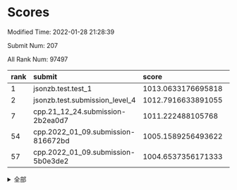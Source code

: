 # Scores

Modified Time: 2022-01-28 21:28:39

Submit Num: 207

All Rank Num: 97497

| rank |               submit               |       score        |       sigma        | pk_num |
| :--- | :--------------------------------- | :----------------- | :----------------- | :----- |
| 1    | jsonzb.test.test_1                 | 1013.0633176695818 | 0.8005545360660654 | 1882   |
| 2    | jsonzb.test.submission_level_4     | 1012.7916633891055 | 0.818807152017883  | 1880   |
| 7    | cpp.21_12_24.submission-2b2ea0d7   | 1011.222488105768  | 0.7673622693588075 | 1885   |
| 54   | cpp.2022_01_09.submission-816672bd | 1005.1589256493622 | 0.7245852913963666 | 1884   |
| 57   | cpp.2022_01_09.submission-5b0e3de2 | 1004.6537356171333 | 0.7139581439952577 | 1887   |


<details>
<summary>全部</summary>

| rank |                 submit                 |       score        |       sigma        | pk_num |
| :--- | :------------------------------------- | :----------------- | :----------------- | :----- |
| 1    | jsonzb.test.test_1                     | 1013.0633176695818 | 0.8005545360660654 | 1882   |
| 2    | jsonzb.test.submission_level_4         | 1012.7916633891055 | 0.818807152017883  | 1880   |
| 3    | gobigger.level_3.submission_level_3_9  | 1011.8510033602142 | 0.775169743147895  | 1885   |
| 4    | gobigger.level_3.submission_level_3_2  | 1011.794604381196  | 0.7665229613811452 | 1886   |
| 5    | gobigger.level_3.submission_level_3_32 | 1011.4653369645546 | 0.7603384458045923 | 1885   |
| 6    | gobigger.level_3.submission_level_3_5  | 1011.3619164718968 | 0.7724195789511399 | 1889   |
| 7    | cpp.21_12_24.submission-2b2ea0d7       | 1011.222488105768  | 0.7673622693588075 | 1885   |
| 8    | gobigger.level_3.submission_level_3_31 | 1010.7210213812343 | 0.769344107712867  | 1886   |
| 9    | gobigger.level_3.submission_level_3_40 | 1010.5795711355071 | 0.7779477755429853 | 1888   |
| 10   | gobigger.level_3.submission_level_3_45 | 1010.5046410389899 | 0.7710406326662711 | 1878   |
| 11   | gobigger.level_3.submission_level_3_46 | 1010.3668237319314 | 0.7408780392521515 | 1884   |
| 12   | gobigger.level_3.submission_level_3_21 | 1010.2995440730078 | 0.7553617907116509 | 1882   |
| 13   | gobigger.level_3.submission_level_3_27 | 1010.2629218724461 | 0.7506900603886756 | 1884   |
| 14   | gobigger.level_3.submission_level_3_49 | 1010.2048070514242 | 0.775384254675791  | 1886   |
| 15   | gobigger.level_3.submission_level_3_15 | 1010.1490850070064 | 0.7533699514126351 | 1887   |
| 16   | gobigger.level_3.submission_level_3_19 | 1010.1381489760585 | 0.7745971655603562 | 1881   |
| 17   | gobigger.level_3.submission_level_3_7  | 1010.1370574670915 | 0.7959774062285369 | 1879   |
| 18   | gobigger.level_3.submission_level_3_20 | 1010.1361814195567 | 0.7874850671513199 | 1881   |
| 19   | gobigger.level_3.submission_level_3_42 | 1010.1031581964817 | 0.7739115251251216 | 1881   |
| 20   | gobigger.level_3.submission_level_3_0  | 1010.0785549328066 | 0.7504330487634722 | 1888   |
| 21   | gobigger.level_3.submission_level_3_30 | 1010.0728728079316 | 0.7297134231487953 | 1885   |
| 22   | gobigger.level_3.submission_level_3_47 | 1009.9605033630921 | 0.746625522199492  | 1883   |
| 23   | gobigger.level_3.submission_level_3_17 | 1009.9396181238725 | 0.7683272747759967 | 1886   |
| 24   | gobigger.level_3.submission_level_3_13 | 1009.905521780946  | 0.7423651592013847 | 1884   |
| 25   | gobigger.level_3.submission_level_3_14 | 1009.8749715683641 | 0.7575487798425486 | 1880   |
| 26   | gobigger.level_3.submission_level_3_6  | 1009.8702516288225 | 0.7635975785231428 | 1891   |
| 27   | gobigger.level_3.submission_level_3_44 | 1009.8695225843344 | 0.7746217463332298 | 1886   |
| 28   | gobigger.level_3.submission_level_3_48 | 1009.8440059583739 | 0.746931850451514  | 1887   |
| 29   | gobigger.level_3.submission_level_3_26 | 1009.7662904199814 | 0.746792634191042  | 1885   |
| 30   | gobigger.level_3.submission_level_3_3  | 1009.7511475681086 | 0.768027327211661  | 1889   |
| 31   | gobigger.level_3.submission_level_3_8  | 1009.7449802588891 | 0.7403050416668646 | 1885   |
| 32   | gobigger.level_3.submission_level_3_23 | 1009.7068535452901 | 0.7460978840947897 | 1886   |
| 33   | gobigger.level_3.submission_level_3_39 | 1009.6690181871651 | 0.7535412156331124 | 1884   |
| 34   | gobigger.level_3.submission_level_3_36 | 1009.594761072247  | 0.752032792027206  | 1885   |
| 35   | gobigger.level_3.submission_level_3_25 | 1009.5729292931326 | 0.7671321762493154 | 1885   |
| 36   | gobigger.level_3.submission_level_3_28 | 1009.4891774009085 | 0.7313664574513723 | 1878   |
| 37   | gobigger.level_3.submission_level_3_16 | 1009.479817388821  | 0.7744004448728992 | 1881   |
| 38   | gobigger.level_3.submission_level_3_1  | 1009.4734442706374 | 0.752491602560277  | 1880   |
| 39   | gobigger.level_3.submission_level_3_35 | 1009.435188500839  | 0.7544369059888122 | 1883   |
| 40   | gobigger.level_3.submission_level_3_34 | 1009.4333370475271 | 0.7577343946947737 | 1884   |
| 41   | gobigger.level_3.submission_level_3_12 | 1009.3817017090691 | 0.7443042992746072 | 1884   |
| 42   | gobigger.level_3.submission_level_3_24 | 1009.3596937580124 | 0.7583373139343839 | 1879   |
| 43   | gobigger.level_3.submission_level_3_38 | 1009.3253705913637 | 0.7641572944194348 | 1888   |
| 44   | gobigger.level_3.submission_level_3_11 | 1009.3184550253494 | 0.7631538102242884 | 1884   |
| 45   | gobigger.level_3.submission_level_3_37 | 1009.0897898426352 | 0.7401381508567387 | 1885   |
| 46   | gobigger.level_3.submission_level_3_4  | 1009.0503714114919 | 0.740483123096405  | 1886   |
| 47   | gobigger.level_3.submission_level_3_10 | 1008.9247812708692 | 0.7498921929848305 | 1879   |
| 48   | gobigger.level_3.submission_level_3_43 | 1008.8917945872456 | 0.7413191784901536 | 1887   |
| 49   | gobigger.level_3.submission_level_3_18 | 1008.5960756692158 | 0.758658734347667  | 1887   |
| 50   | gobigger.level_3.submission_level_3_22 | 1008.5868954457401 | 0.765168061410478  | 1886   |
| 51   | gobigger.level_3.submission_level_3_41 | 1008.4714944388141 | 0.7490675138308581 | 1891   |
| 52   | gobigger.level_3.submission_level_3_29 | 1008.1498797391172 | 0.7458824120640944 | 1882   |
| 53   | gobigger.level_3.submission_level_3_33 | 1007.9602932334161 | 0.7295604865832257 | 1886   |
| 54   | cpp.2022_01_09.submission-816672bd     | 1005.1589256493622 | 0.7245852913963666 | 1884   |
| 55   | gobigger.level_1.submission_level_1_16 | 1004.9990374215685 | 0.7339777107826052 | 1882   |
| 56   | gobigger.level_1.submission_level_1_36 | 1004.875631737935  | 0.7238482377707065 | 1886   |
| 57   | cpp.2022_01_09.submission-5b0e3de2     | 1004.6537356171333 | 0.7139581439952577 | 1887   |
| 58   | gobigger.level_1.submission_level_1_19 | 1004.5243127795302 | 0.7230311573290739 | 1880   |
| 59   | gobigger.level_1.submission_level_1_5  | 1004.320726491668  | 0.7293821002138365 | 1886   |
| 60   | gobigger.level_1.submission_level_1_28 | 1004.1471208589128 | 0.706920476829481  | 1888   |
| 61   | gobigger.level_1.submission_level_1_29 | 1004.0908174068257 | 0.7118858051735173 | 1884   |
| 62   | gobigger.level_1.submission_level_1_2  | 1004.0600688265803 | 0.7315928025790107 | 1887   |
| 63   | gobigger.level_1.submission_level_1_21 | 1004.0438691931221 | 0.7260037751599981 | 1885   |
| 64   | gobigger.level_1.submission_level_1_33 | 1004.0246051960955 | 0.720674193466494  | 1884   |
| 65   | gobigger.level_1.submission_level_1_7  | 1004.0160572298993 | 0.7216349282330199 | 1886   |
| 66   | gobigger.level_1.submission_level_1_46 | 1004.0140343582859 | 0.7113959672939367 | 1882   |
| 67   | gobigger.level_1.submission_level_1_6  | 1003.9228833378069 | 0.7203281133031338 | 1887   |
| 68   | gobigger.level_1.submission_level_1_37 | 1003.8427136586549 | 0.7104309683790084 | 1885   |
| 69   | gobigger.level_1.submission_level_1_15 | 1003.8240488468722 | 0.7100614024576026 | 1883   |
| 70   | gobigger.level_1.submission_level_1_1  | 1003.7784428773112 | 0.7192562135895185 | 1882   |
| 71   | gobigger.level_1.submission_level_1_13 | 1003.7611905020816 | 0.7142127296120546 | 1881   |
| 72   | gobigger.level_1.submission_level_1_18 | 1003.7586203499699 | 0.7250253469719722 | 1884   |
| 73   | gobigger.level_1.submission_level_1_17 | 1003.6689249920644 | 0.7073267916125714 | 1878   |
| 74   | gobigger.level_1.submission_level_1_32 | 1003.5800003987081 | 0.7158893953658201 | 1877   |
| 75   | gobigger.level_1.submission_level_1_48 | 1003.511876910905  | 0.7144545389312987 | 1890   |
| 76   | gobigger.level_1.submission_level_1_45 | 1003.4747071176498 | 0.7223551379671241 | 1887   |
| 77   | gobigger.level_1.submission_level_1_9  | 1003.4716993713728 | 0.71811161754508   | 1883   |
| 78   | gobigger.level_1.submission_level_1_30 | 1003.4347712585924 | 0.7205809224701863 | 1884   |
| 79   | gobigger.level_1.submission_level_1_20 | 1003.3742184685605 | 0.7199095453522073 | 1883   |
| 80   | gobigger.level_1.submission_level_1_34 | 1003.3629307956338 | 0.7154433749685994 | 1887   |
| 81   | gobigger.level_1.submission_level_1_12 | 1003.3208653838057 | 0.7181450564764935 | 1888   |
| 82   | gobigger.level_1.submission_level_1_43 | 1003.283530240499  | 0.723169849914422  | 1877   |
| 83   | gobigger.level_1.submission_level_1_0  | 1003.2821575307414 | 0.7130506708768964 | 1886   |
| 84   | gobigger.level_1.submission_level_1_24 | 1003.15505680109   | 0.7045418123953214 | 1877   |
| 85   | gobigger.level_1.submission_level_1_26 | 1003.1436713987961 | 0.725526007267899  | 1887   |
| 86   | gobigger.level_1.submission_level_1_11 | 1003.0842796795164 | 0.713073529969515  | 1883   |
| 87   | gobigger.level_1.submission_level_1_39 | 1002.9523698312703 | 0.7138561840784675 | 1885   |
| 88   | gobigger.level_1.submission_level_1_14 | 1002.818834987581  | 0.7075065095004035 | 1882   |
| 89   | gobigger.level_1.submission_level_1_3  | 1002.790317487713  | 0.7315319392089619 | 1879   |
| 90   | gobigger.level_1.submission_level_1_42 | 1002.6752878181297 | 0.7181084057048188 | 1882   |
| 91   | gobigger.level_1.submission_level_1_40 | 1002.6253230168885 | 0.7042403839296036 | 1885   |
| 92   | gobigger.level_1.submission_level_1_10 | 1002.5927322293721 | 0.719643390531189  | 1882   |
| 93   | gobigger.level_1.submission_level_1_44 | 1002.544763288581  | 0.7183984078128846 | 1885   |
| 94   | gobigger.level_1.submission_level_1_25 | 1002.4857868495193 | 0.7133145951206041 | 1882   |
| 95   | gobigger.level_1.submission_level_1_22 | 1002.4607345459718 | 0.7060147162358289 | 1881   |
| 96   | gobigger.level_1.submission_level_1_27 | 1002.4338204244252 | 0.7038790516533306 | 1885   |
| 97   | gobigger.level_1.submission_level_1_35 | 1002.3402326266255 | 0.7040746900431021 | 1887   |
| 98   | gobigger.level_1.submission_level_1_41 | 1002.2286593825977 | 0.7120621942117215 | 1885   |
| 99   | gobigger.level_1.submission_level_1_38 | 1002.1764914492187 | 0.7079917408081113 | 1883   |
| 100  | gobigger.level_1.submission_level_1_8  | 1002.0596934541312 | 0.7120618517329533 | 1877   |
| 101  | gobigger.level_1.submission_level_1_23 | 1002.0411467535394 | 0.7101504371390367 | 1883   |
| 102  | gobigger.level_1.submission_level_1_47 | 1002.0276786725277 | 0.7144398833093045 | 1887   |
| 103  | gobigger.level_1.submission_level_1_31 | 1001.8735197337895 | 0.7266754663478887 | 1886   |
| 104  | gobigger.level_1.submission_level_1_49 | 1001.8157957197819 | 0.7198744632828491 | 1882   |
| 105  | gobigger.level_1.submission_level_1_4  | 1001.424940881986  | 0.716062534760303  | 1882   |
| 106  | gobigger.random.submission_random_34   | 997.3100338857582  | 0.7114754325685432 | 1882   |
| 107  | gobigger.random.submission_random_21   | 997.2736329421634  | 0.7131901583148357 | 1887   |
| 108  | gobigger.random.submission_random_38   | 997.1534563645088  | 0.69402335083437   | 1883   |
| 109  | gobigger.random.submission_random_28   | 997.1362829206454  | 0.7035232537753104 | 1884   |
| 110  | gobigger.random.submission_random_27   | 997.0357955195252  | 0.7065643749311419 | 1882   |
| 111  | gobigger.random.submission_random_37   | 997.0049525806564  | 0.703944498715957  | 1884   |
| 112  | gobigger.random.submission_random_9    | 996.9216369805873  | 0.7121361454585812 | 1884   |
| 113  | gobigger.random.submission_random_23   | 996.8787363599022  | 0.7176092938481806 | 1883   |
| 114  | gobigger.random.submission_random_19   | 996.7538845932102  | 0.717849828628311  | 1881   |
| 115  | gobigger.random.submission_random_7    | 996.7536566427509  | 0.7164434020851934 | 1886   |
| 116  | gobigger.random.submission_random_36   | 996.7350826293539  | 0.7143689280598907 | 1884   |
| 117  | gobigger.random.submission_random_8    | 996.5678575214704  | 0.7043212458081868 | 1878   |
| 118  | gobigger.random.submission_random_10   | 996.5439351171     | 0.714146512068181  | 1883   |
| 119  | gobigger.random.submission_random_18   | 996.5286642453842  | 0.7109028510746004 | 1885   |
| 120  | gobigger.random.submission_random_17   | 996.5273752492969  | 0.7102821507564178 | 1883   |
| 121  | gobigger.random.submission_random_14   | 996.3840139068978  | 0.7092215481702946 | 1885   |
| 122  | gobigger.random.submission_random_22   | 996.3676704033065  | 0.7196129593379406 | 1883   |
| 123  | gobigger.random.submission_random_6    | 996.2493597688837  | 0.7051643004749246 | 1887   |
| 124  | gobigger.random.submission_random_45   | 996.2382607116188  | 0.6919563960609874 | 1887   |
| 125  | gobigger.random.submission_random_29   | 996.1514568897909  | 0.7101983505558449 | 1883   |
| 126  | gobigger.random.submission_random_26   | 996.1446372905212  | 0.699362700089616  | 1880   |
| 127  | gobigger.random.submission_random_13   | 996.1302529151061  | 0.7165600452636303 | 1888   |
| 128  | gobigger.random.submission_random_24   | 996.0718614276816  | 0.7183777513884386 | 1878   |
| 129  | gobigger.random.submission_random_15   | 996.067215593897   | 0.7039214002508614 | 1885   |
| 130  | gobigger.random.submission_random_31   | 996.0550139640433  | 0.7046012883295694 | 1884   |
| 131  | gobigger.random.submission_random_44   | 996.0533298418632  | 0.7007581806458608 | 1890   |
| 132  | gobigger.random.submission_random_41   | 996.050800586029   | 0.7108146312892486 | 1880   |
| 133  | gobigger.random.submission_random_16   | 996.0343905764643  | 0.7087794669759957 | 1884   |
| 134  | gobigger.random.submission_random_0    | 995.9631991025294  | 0.7107485551067559 | 1886   |
| 135  | gobigger.random.submission_random_46   | 995.937021834616   | 0.7014201803535421 | 1882   |
| 136  | gobigger.random.submission_random_42   | 995.8873765891207  | 0.7235542756551477 | 1880   |
| 137  | gobigger.random.submission_random_11   | 995.8805032963919  | 0.7078503043065526 | 1886   |
| 138  | gobigger.random.submission_random_35   | 995.8795030654535  | 0.6985385692618459 | 1888   |
| 139  | gobigger.random.submission_random_39   | 995.8017466604459  | 0.7106253203372526 | 1883   |
| 140  | gobigger.random.submission_random_32   | 995.770930839058   | 0.714092833542549  | 1880   |
| 141  | gobigger.random.submission_random_3    | 995.7373308837953  | 0.7057373562289745 | 1883   |
| 142  | gobigger.random.submission_random_30   | 995.6162498300887  | 0.7074527086974358 | 1887   |
| 143  | gobigger.random.submission_random_5    | 995.5769725222257  | 0.7084318737833633 | 1881   |
| 144  | gobigger.random.submission_random_4    | 995.5431480825723  | 0.7135754985997568 | 1886   |
| 145  | gobigger.random.submission_random_33   | 995.5321061247558  | 0.708387698279108  | 1888   |
| 146  | gobigger.random.submission_random_40   | 995.4621443396439  | 0.7246931613737175 | 1883   |
| 147  | gobigger.random.submission_random_12   | 995.4270802586049  | 0.7158875224104814 | 1882   |
| 148  | gobigger.random.submission_random_2    | 995.2272553724358  | 0.7245097402911813 | 1885   |
| 149  | gobigger.random.submission_random_49   | 995.2090952383079  | 0.7125056753364665 | 1883   |
| 150  | gobigger.random.submission_random_43   | 995.1526909374601  | 0.7054949750854389 | 1886   |
| 151  | gobigger.random.submission_random_1    | 995.1047305236377  | 0.7197834132846873 | 1878   |
| 152  | gobigger.random.submission_random_20   | 995.0679736663751  | 0.7167279077325809 | 1882   |
| 153  | gobigger.random.submission_random_25   | 995.0318057998338  | 0.7190468835476828 | 1890   |
| 154  | gobigger.random.submission_random_47   | 995.0148466288123  | 0.7025952440175683 | 1878   |
| 155  | gobigger.random.submission_random_48   | 994.4477917196871  | 0.7280878575217183 | 1885   |
| 156  | gobigger.level_2.submission_level_2_46 | 993.7371533682112  | 0.7170937993370782 | 1888   |
| 157  | gobigger.level_2.submission_level_2_6  | 993.5204236197798  | 0.7411972391019409 | 1884   |
| 158  | gobigger.level_2.submission_level_2_12 | 993.4147488108293  | 0.7514617727694306 | 1882   |
| 159  | gobigger.level_2.submission_level_2_23 | 993.2765118687429  | 0.7374702448791306 | 1890   |
| 160  | gobigger.level_2.submission_level_2_0  | 993.2307549306074  | 0.7340202852030291 | 1887   |
| 161  | gobigger.level_2.submission_level_2_39 | 993.0789443297373  | 0.7628606288541759 | 1881   |
| 162  | gobigger.level_2.submission_level_2_32 | 993.0688612754183  | 0.7366908246045949 | 1888   |
| 163  | gobigger.level_2.submission_level_2_14 | 992.9682671353019  | 0.7576318472274053 | 1887   |
| 164  | gobigger.level_2.submission_level_2_1  | 992.8922195697882  | 0.738165288353768  | 1887   |
| 165  | gobigger.level_2.submission_level_2_24 | 992.8913023319568  | 0.7472892311308565 | 1884   |
| 166  | gobigger.level_2.submission_level_2_17 | 992.7913268403834  | 0.7339618087250697 | 1884   |
| 167  | gobigger.level_2.submission_level_2_3  | 992.5341526753925  | 0.7574783422337849 | 1881   |
| 168  | gobigger.level_2.submission_level_2_15 | 992.472219020394   | 0.7398970412459734 | 1888   |
| 169  | gobigger.level_2.submission_level_2_30 | 992.3794557239507  | 0.7417146783608943 | 1887   |
| 170  | gobigger.level_2.submission_level_2_48 | 992.3623424908732  | 0.7362599537180364 | 1885   |
| 171  | gobigger.level_2.submission_level_2_25 | 992.310441920311   | 0.748421206887382  | 1886   |
| 172  | gobigger.level_2.submission_level_2_22 | 992.2564271106321  | 0.7602200472848275 | 1887   |
| 173  | gobigger.level_2.submission_level_2_40 | 992.2242671890962  | 0.7414079232675345 | 1884   |
| 174  | gobigger.level_2.submission_level_2_37 | 992.1011846856798  | 0.7435465936999808 | 1882   |
| 175  | gobigger.level_2.submission_level_2_5  | 992.0856265832793  | 0.757131082315129  | 1884   |
| 176  | gobigger.level_2.submission_level_2_16 | 992.0723066232786  | 0.7434580019697224 | 1878   |
| 177  | gobigger.level_2.submission_level_2_27 | 992.0633468317662  | 0.7456815980566812 | 1879   |
| 178  | gobigger.level_2.submission_level_2_49 | 992.049632231069   | 0.7509566239155107 | 1882   |
| 179  | gobigger.level_2.submission_level_2_9  | 992.0114739226797  | 0.7455178175226855 | 1885   |
| 180  | gobigger.level_2.submission_level_2_34 | 991.9573271395352  | 0.7311864402898376 | 1887   |
| 181  | gobigger.level_2.submission_level_2_43 | 991.9366199772015  | 0.760150034333663  | 1883   |
| 182  | gobigger.level_2.submission_level_2_18 | 991.932907957879   | 0.7468872631963704 | 1884   |
| 183  | gobigger.level_2.submission_level_2_26 | 991.9180003721328  | 0.7351058654998973 | 1883   |
| 184  | gobigger.level_2.submission_level_2_42 | 991.8962235053506  | 0.7469916306702531 | 1881   |
| 185  | gobigger.level_2.submission_level_2_4  | 991.8376698604595  | 0.7518443138609288 | 1882   |
| 186  | gobigger.level_2.submission_level_2_36 | 991.8320550855075  | 0.7541941438340435 | 1883   |
| 187  | gobigger.level_2.submission_level_2_13 | 991.8277674260004  | 0.7492111724935039 | 1886   |
| 188  | gobigger.level_2.submission_level_2_29 | 991.8136948759114  | 0.7543543517716272 | 1883   |
| 189  | gobigger.level_2.submission_level_2_8  | 991.6812505227348  | 0.7398989718680414 | 1885   |
| 190  | gobigger.level_2.submission_level_2_35 | 991.6568381073457  | 0.7389569319211938 | 1883   |
| 191  | gobigger.level_2.submission_level_2_33 | 991.6078323287356  | 0.7475078776673758 | 1885   |
| 192  | gobigger.level_2.submission_level_2_41 | 991.6071497605121  | 0.7494681899702927 | 1888   |
| 193  | gobigger.level_2.submission_level_2_47 | 991.5666806690741  | 0.7507030576460985 | 1885   |
| 194  | gobigger.level_2.submission_level_2_38 | 991.5126805170916  | 0.7247937647476709 | 1890   |
| 195  | gobigger.level_2.submission_level_2_20 | 991.463533775192   | 0.7451853446864659 | 1878   |
| 196  | gobigger.level_2.submission_level_2_19 | 991.4100839162386  | 0.7533291589288462 | 1885   |
| 197  | gobigger.level_2.submission_level_2_31 | 991.2546742096949  | 0.7518190828501656 | 1886   |
| 198  | gobigger.level_2.submission_level_2_10 | 991.2058386296115  | 0.764766915403527  | 1882   |
| 199  | gobigger.level_2.submission_level_2_2  | 991.0809374888413  | 0.7355708491768757 | 1886   |
| 200  | gobigger.level_2.submission_level_2_7  | 990.9962606521797  | 0.773321809137075  | 1881   |
| 201  | gobigger.level_2.submission_level_2_44 | 990.9836537802325  | 0.7560986925240218 | 1882   |
| 202  | gobigger.level_2.submission_level_2_45 | 990.6584990273956  | 0.7750750923355534 | 1891   |
| 203  | gobigger.level_2.submission_level_2_28 | 990.5156549175446  | 0.7524730355317619 | 1885   |
| 204  | gobigger.level_2.submission_level_2_11 | 990.1098888057019  | 0.7796943861032573 | 1880   |
| 205  | gobigger.level_2.submission_level_2_21 | 989.873262048997   | 0.7604560528841611 | 1885   |
| 206  | gobigger.none.submission_none_1        | 976.9180888090349  | 1.2655112856932618 | 1886   |
| 207  | gobigger.none.submission_none_0        | 976.0521452323204  | 1.3873365514852023 | 1883   |

</details>